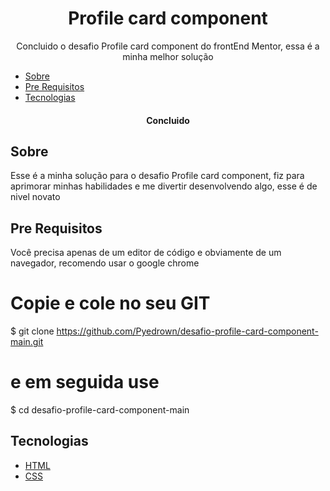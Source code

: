 <h1 align="center">Profile card component</h1>

<p align="center">Concluido o desafio Profile card component do frontEnd Mentor, essa é a minha melhor solução</p>

* [Sobre](#Sobre)
* [Pre Requisitos](#Pre-requisitos)
* [Tecnologias](#tecnologias)

<h4 align="center">
  Concluido
</h4>

## Sobre

Esse é a minha solução para o desafio Profile card component, fiz para aprimorar minhas habilidades e me divertir desenvolvendo algo, esse é de nivel novato

## Pre Requisitos
Você precisa apenas de um editor de código e obviamente de um navegador, recomendo usar o google chrome

# Copie e cole no seu GIT
$ git clone https://github.com/Pyedrown/desafio-profile-card-component-main.git

# e em seguida use
$ cd desafio-profile-card-component-main

## Tecnologias

- [HTML](https://developer.mozilla.org/pt-BR/docs/Web/HTML)
- [CSS](https://developer.mozilla.org/pt-BR/docs/Web/CSS)

